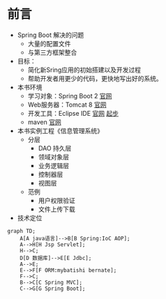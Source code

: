 # 前言
- Spring Boot 解决的问题
    - 大量的配置文件
    - 与第三方框架整合
- 目标：
    - 简化新Sring应用的初始搭建以及开发过程
    - 帮助开发者用更少的代码，更快地写出好的系统。
- 本书环境
    - 学习对象：Spring Boot 2 [官网](https://spring.io/projects/spring-boot)  
    - Web服务器：Tomcat 8 [官网](https://tomcat.apache.org/download-80.cgi)
    - 开发工具：Eclipse IDE [官网](http://www.eclipse.org/downloads/) [起步](http://www.eclipse.org/getting_started/)
    - maven [官网](http://maven.apache.org/download.cgi)
- 本书实例工程《信息管理系统》
    - 分层
        - DAO 持久层
        - 领域对象层
        - 业务逻辑层
        - 控制器层
        - 视图层
    - 范例
        - 用户权限验证
        - 文件上传下载
- 技术定位
```
graph TD;
    A[A java语言]-->B[B Spring:IoC AOP];
    A-->H[H Jsp Servlet];
    H-->C;
    D[D 数据库]-->E[E Jdbc];
    A-->E;
    E-->F[F ORM:mybatishi bernate];
    F-->C;
    B-->C[C Spring MVC];
    C-->G[G Spring Boot];
```



